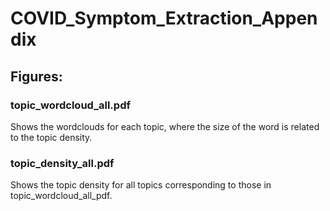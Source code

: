 # COVID_Symptom_Extraction_Appendix

## Figures:
### topic_wordcloud_all.pdf
Shows the wordclouds for each topic, where the size of the word is related to the topic density.

### topic_density_all.pdf
Shows the topic density for all topics corresponding to those in topic_wordcloud_all_pdf.
